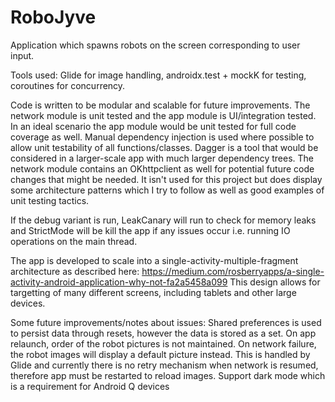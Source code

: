 # RoboJyve
Application which spawns robots on the screen corresponding to user input. 

Tools used: Glide for image handling, androidx.test + mockK for testing, coroutines for concurrency. 

Code is written to be modular and scalable for future improvements. The network module is unit tested and the app module is UI/integration tested. In an ideal scenario the app module would be unit tested for full code coverage as well.
Manual dependency injection is used where possible to allow unit testability of all functions/classes.
Dagger is a tool that would be considered in a larger-scale app with much larger dependency trees. 
The network module contains an OKhttpclient as well for potential future code changes that might be needed. It isn't used for this project but does display some architecture patterns which I try to follow as well as good examples of unit testing tactics. 

If the debug variant is run, LeakCanary will run to check for memory leaks and StrictMode will be kill the app if any issues occur i.e. running IO operations on the main thread.

The app is developed to scale into a single-activity-multiple-fragment architecture as described here: https://medium.com/rosberryapps/a-single-activity-android-application-why-not-fa2a5458a099 This design allows for targetting of many different screens, including tablets and other large devices.

Some future improvements/notes about issues:
Shared preferences is used to persist data through resets, however the data is stored as a set. On app relaunch, order of the robot pictures is not maintained.
On network failure, the robot images will display a default picture instead. This is handled by Glide and currently there is no retry mechanism when network is resumed, therefore app must be restarted to reload images.
Support dark mode which is a requirement for Android Q devices
